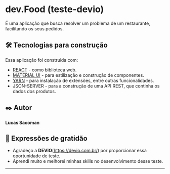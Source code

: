 # dev.Food (teste-devio)

É uma aplicação que busca resolver um problema de um restaurante, facilitando os seus pedidos.

## 🛠️ Tecnologias para construção

Essa aplicação foi construida com:

* [REACT](https://reactjs.org/) - como biblioteca web.
* [MATERIAL UI](https://material-ui.com/pt/) - para estilização e construção de componentes.
* [YARN](https://yarnpkg.com/) - para instalação de extensões, entre outras funcionalidades.
* JSON-SERVER - para a construção de uma API REST, que continha os dados dos produtos.

## ✒️ Autor

**Lucas Sacoman**

## 🎁 Expressões de gratidão

* Agradeço a **DEVIO**(https://devio.com.br/) por proporcionar essa oportunidade de teste.
* Aprendi muito e melhorei minhas skills no desenvolvimento desse teste.

---
